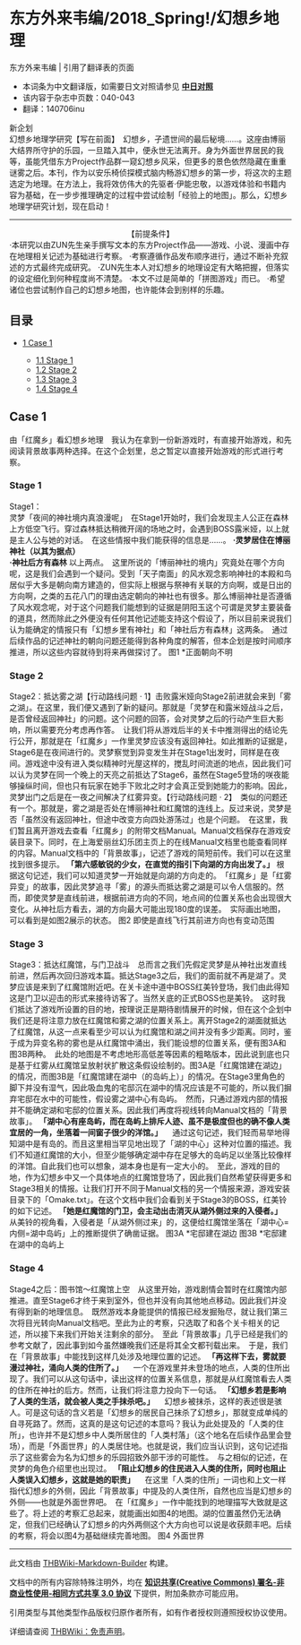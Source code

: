 # 东方外来韦编/2018_Spring!/幻想乡地理

<!-- source html: G:\repos\THBWiki-Markdown-Builder\THBWikiMarkdown\Temp\main\1\13\ns0%3A%E4%B8%9C%E6%96%B9%E5%A4%96%E6%9D%A5%E9%9F%A6%E7%BC%96%2F2018_Spring%21%2F%E5%B9%BB%E6%83%B3%E4%B9%A1%E5%9C%B0%E7%90%86.html -->

东方外来韦编 | 引用了翻译表的页面

- 本词条为中文翻译版，如需要日文对照请参见 **[中日对照](./东方外来韦编-2018_Spring!-幻想乡地理-中日对照.md)** 
- 该内容于杂志中页数：040-043
- 翻译：140706inu

新企划  
幻想乡地理学研究【写在前面】　幻想乡，孑遗世间的最后秘境……。这座由博丽大结界所守护的乐园，一旦踏入其中，便永世无法离开。身为外面世界居民的我等，虽能凭借东方Project作品群一窥幻想乡风采，但更多的景色依然隐藏在重重谜雾之后。本刊，作为以安乐椅侦探模式脑内畅游幻想乡的第一步，将这次的主题选定为地理。在方法上，我将效仿伟大的先驱者·伊能忠敬，以游戏体验和书籍内容为基础，在一步步推理确定的过程中尝试绘制「经验上的地图」。那么，幻想乡地理学研究计划，现在启动！
___

<center>【前提条件】</center>·本研究以由ZUN先生亲手撰写文本的东方Project作品——游戏、小说、漫画中存在地理相关记述为基础进行考察。  
·考察遵循作品发布顺序进行，通过不断补充叙述的方式最终完成研究。  
·ZUN先生本人对幻想乡的地理设定有大略把握，但落实的设定细化到何种程度尚不清楚。  
·本文不过是简单的「拼图游戏」而已。  
·希望诸位也尝试制作自己的幻想乡地图，也许能体会到别样的乐趣。

## 目录

- [1 Case 1](#Case_1)

  - [1.1 Stage 1](#Stage_1)
  - [1.2 Stage 2](#Stage_2)
  - [1.3 Stage 3](#Stage_3)
  - [1.4 Stage 4](#Stage_4)








## Case 1
由「红魔乡」看幻想乡地理　我认为在拿到一份新游戏时，有直接开始游戏，和先阅读背景故事两种选择。在这个企划里，总之暂定以直接开始游戏的形式进行考察。

### Stage 1
Stage1：  
灵梦「夜间的神社境内真浪漫呢」　在Stage1开始时，我们会发现主人公正在森林上方低空飞行。穿过森林抵达稍微开阔的场地之时，会遇到BOSS露米娅，以上就是主人公与她的对话。　在这些情报中我们能获得的信息是……。 **·灵梦居住在博丽神社（以其为据点）**   
 **·神社后方有森林** 以上两点。　这里所说的「博丽神社的境内」究竟处在哪个方向呢，这是我们会遇到一个疑问。受到「天子南面」的风水观念影响神社的本殿和鸟居似乎大多是朝向南方建造的，但实际上根据与祭神有关联的方向啊，或是日出的方向啊，之类的五花八门的理由选定朝向的神社也有很多。那么博丽神社是否遵循了风水观念呢，对于这个问题我们能想到的证据是阴阳玉这个可谓是灵梦主要装备的道具，然而除此之外便没有任何其他记述能支持这个假设了，所以目前来说我们认为能确定的情报只有「幻想乡里有神社」和「神社后方有森林」这两条。　通过后续作品的记述神社的朝向问题还能得到各种角度的解答，但本企划是按时间顺序推进，所以这些内容就待到将来再做探讨了。
[](./文件-幻想乡地理_红1.jpg.md)  [](./文件-幻想乡地理_红1.jpg.md)图1 *正面朝向不明


### Stage 2
Stage2：抵达雾之湖【行动路线问题 · 1】击败露米娅向Stage2前进就会来到「雾之湖」。在这里，我们便又遇到了新的疑问。那就是「灵梦在和露米娅战斗之后，是否曾经返回神社」的问题。这个问题的回答，会对灵梦之后的行动产生巨大影响，所以需要充分考虑再作答。　让我们将从游戏后半的关卡中推测得出的结论先行公开，那就是在「红魔乡」一作里灵梦应该没有返回神社。如此推断的证据是， Stage6是在夜间进行的。灵梦察觉到异变发生并在Stage1出发时，同样是在夜间。游戏途中没有进入类似精神时光屋这样的，搅乱时间流逝的地点，因此我们可以认为灵梦在同一个晚上的天亮之前抵达了Stage6，虽然在Stage5登场的咲夜能够操纵时间，但也只有玩家在她手下败北之时才会真正受到她能力的影响。因此，灵梦出门之后是在一夜之间解决了红雾异变。【行动路线问题 · 2】　类似的问题还有一个。那就是，雾之湖是否处在博丽神社和红魔馆的连线上。反过来说，灵梦是否「虽然没有返回神社，但途中改变方向四处游荡过」也是个问题。　在这里，我们暂且离开游戏去查看「红魔乡」的附带文档Manual。Manual文档保存在游戏安装目录下。同时，在上海爱丽丝幻乐团主页上的在线Manual文档里也能查看同样的内容。Manual文档中的「背景故事」，记述了游戏的简短前传。我们可以在这里找到很多提示。 **「第六感敏锐的少女，在直觉的指引下向湖的方向出发了。」** 根据这句记述，我们可以知道灵梦一开始就是向湖的方向走的。　「红魔乡」是「红雾异变」的故事，因此灵梦追寻「雾」的源头而抵达雾之湖是可以令人信服的。然而，即使灵梦是直线前进，根据前进方向的不同，地点间的位置关系也会出现很大变化。从神社后方看去，湖的方向最大可能出现180度的误差。　实际画出地图，可以看到是如图2展示的状态。
[](./文件-幻想乡地理_红2.jpg.md)  [](./文件-幻想乡地理_红2.jpg.md)图2 即使是直线飞行其前进方向也有变动范围


### Stage 3
Stage3：抵达红魔馆，与门卫战斗　总而言之我们先假定灵梦是从神社出发直线前进，然后再次回归游戏本篇。抵达Stage3之后，我们的面前就不再是湖了。灵梦应该是来到了红魔馆附近吧。在关卡途中道中BOSS红美铃登场，我们由此得知这是门卫以迎击的形式来接待访客了。当然关底的正式BOSS也是美铃。　这时我们抵达了游戏所设置的目的地，按理说正是期待剧情展开的时候，但在这个企划中我们还是将注意力放在红魔馆和雾之湖的位置关系上。离开Stage2的湖面就抵达了红魔馆，从这一点来看至少可以认为红魔馆和湖之间并没有多少距离。同时，鉴于成为异变名称的雾也是从红魔馆中涌出，我们能设想的位置关系，便有图3A和图3B两种。　此处的地图是不考虑地形高低差等因素的粗略版本，因此说到底也只是基于红雾从红魔馆呈放射状扩散这条假设绘制的。图3A是「红魔馆建在湖边」的情况，而图3B是「红魔馆建在湖中（的岛屿上）」的情况。在Stage3里角色的脚下并没有湿气，因此吸血鬼的宅邸沉在湖中的情况应该是不可能的，所以我们摒弃宅邸在水中的可能性，假设雾之湖中心有岛屿。　然而，只通过游戏内部的情报并不能确定湖和宅邸的位置关系。因此我们再度将视线转向Manual文档的「背景故事」。 **「湖中心有座岛屿，而在岛屿上排斥人迹、虽不是极度但也的确不像人类宜居的一角，坐落着一间窗子很少的洋馆。」** 　通过这句记述，我们轻而易举地得知湖中是有岛的。而且这里相当罕见地出现了「湖的中心」这种对位置的描述。我们不知道红魔馆的大小，但至少能够确定湖中存在足够大的岛屿足以坐落比较像样的洋馆。自此我们也可以想象，湖本身也是有一定大小的。　至此，游戏的目的地，作为幻想乡中又一个具体地点的红魔馆登场了，因此我们自然希望获得更多和Stage3相关的情报。让我们打开不同于Manual文档的另一个情报来源，游戏安装目录下的「Omake.txt」。在这个文档中我们会看到关于Stage3的BOSS，红美铃的如下记述。 **「她是红魔馆的门卫，会主动出击消灭从湖外侧过来的入侵者。」** 　从美铃的视角看，入侵者是「从湖外侧过来」的，这便给红魔馆坐落在「湖中心=内侧=湖中岛屿」上的推断提供了确凿证据。
[](./文件-幻想乡地理_红3a.jpg.md)  [](./文件-幻想乡地理_红3a.jpg.md)图3A *宅邸建在湖边
[](./文件-幻想乡地理_红3b.jpg.md)  [](./文件-幻想乡地理_红3b.jpg.md)图3B *宅邸建在湖中的岛屿上


### Stage 4
Stage4之后：图书馆～红魔馆上空　从这里开始，游戏剧情会暂时在红魔馆内部推进。直至Stage6才终于来到室外，但也并没有向其他地点移动。因此我们并没有得到新的地理信息。　既然游戏本身能提供的情报已经发掘殆尽，就让我们第三次将目光转向Manual文档吧。至此为止的考察，只选取了和各个关卡相关的记述，所以接下来我们开始关注剩余的部分。　至此「背景故事」几乎已经是我们的参考文献了，因此事到如今虽然嫌晚我们还是将其全文都刊载出来。　于是，我们在「背景故事」中能找到这样几处涉及地理位置的记述。 **「再这样下去，雾就要漫过神社，涌向人类的住所了。」** 　一个在游戏里并未登场的地点，人类的住所出现了。我们可以从这句话中，读出这样的位置关系信息，那就是从红魔馆看去人类的住所在神社的后方。然而，让我们将注意力投向下一句话。 **「幻想乡若是影响了人类的生活，就会被人类之手抹杀吧。」** 　幻想乡被抹杀，这样的表述很是骇人。可是这句话的含义若是「幻想乡的居民自己抹杀了幻想乡」，那就变成单纯的自寻死路了。然而，这真的是这句记述的本意吗？我认为此处提及的「人类的住所」，也许并不是幻想乡中人类所居住的「人类村落」（这个地名在后续作品里会登场），而是「外面世界」的人类居住地。也就是说，我们应当认识到，这句记述指示了这些雾会为名为幻想乡的乐园招致外部干涉的可能性。　与之相似的记述，在灵梦的角色介绍里也出现过。 **「阻止幻想乡的住民进入人类的住所，同时也阻止人类误入幻想乡，这就是她的职责」** 　在这里「人类的住所」一词也和上文一样指代幻想乡的外侧，因此「背景故事」中提及的人类住所，自然也应当是幻想乡的外侧——也就是外面世界吧。　在「红魔乡」一作中能找到的地理描写大致就是这些了。将上述的考察汇总起来，就能画出如图4的地图。湖的位置虽然仍无法确定，但我们已经确认了幻想乡的内外两侧这个大方向也可以说是收获颇丰吧。后续的考察，将会以图4为基础继续完善地图。
[](./文件-幻想乡地理_红4.jpg.md)  [](./文件-幻想乡地理_红4.jpg.md)图4 外面世界





---

此文档由 [THBWiki-Markdown-Builder](https://github.com/Delsin-Yu/THBWiki-Markdown-Builder) 构建。

文档中的所有内容除特殊注明外，均在 [**知识共享(Creative Commons) 署名-非商业性使用-相同方式共享 3.0 协议**](https://creativecommons.org/licenses/by-sa/3.0/deed.zh-hans) 下提供，附加条款亦可能应用。

引用类型与其他类型作品版权归原作者所有，如有作者授权则遵照授权协议使用。

详细请查阅 [THBWiki：免责声明](https://thbwiki.cc/THBWiki:%E5%85%8D%E8%B4%A3%E5%A3%B0%E6%98%8E)。

